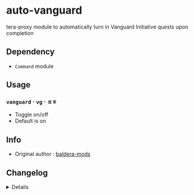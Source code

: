 # auto-vanguard
tera-proxy module to automatically turn in Vanguard Initiative quests upon completion

## Dependency
- `Command` module

## Usage
### `vanguard` · `vg` · `ㅍㅎ`
- Toggle on/off
- Default is on

## Info
- Original author : [baldera-mods](https://github.com/baldera-mods)

## Changelog
<details>

    1.36
    - Added auto-update support
    1.35
    - Added Battlegrounds support
    1.34
    - Updated font color
    1.33
    - Updated code aesthetics
    - Added personal class-specific auto enable/disable (commented out)
    1.32
    - Updated code
    - Added string function
    1.31
    - Updated code aesthetics
    1.30
    - Updated code aesthetics
    1.20
    - Removed protocol version restriction
    1.10
    - Personalized code aesthetics
    1.00
    - Initial fork

</details>
